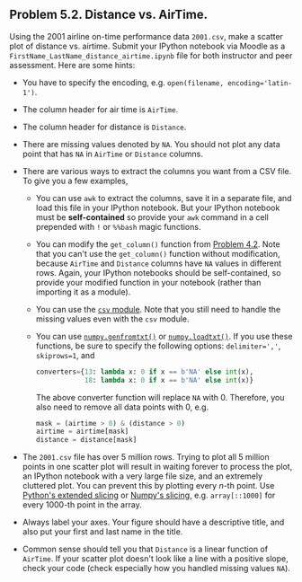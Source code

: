 ## Problem 5.2. Distance vs. AirTime.

Using the 2001 airline on-time performance data `2001.csv`, make a scatter plot
 of distance vs. airtime.
 Submit your IPython notebook via Moodle as a
 `FirstName_LastName_distance_airtime.ipynb` file for both instructor and
 peer assessment. Here are some hints:

- You have to specify the encoding, e.g. `open(filename, encoding='latin-1')`.
- The column header for air time is `AirTime`.
- The column header for distance is `Distance`.
- There are missing values denoted by `NA`. You should not plot any data point
  that has `NA` in `AirTime` or `Distance` columns.
- There are various ways to extract the columns you want from a CSV file.
  To give you a few examples,
  - You can use `awk` to extract the columns, save it in a separate file,
    and load this file in your IPython notebook.
    But your IPython notebook must be **self-contained** so provide your
    `awk` command in a cell prepended with `!` or `%%bash` magic functions.
  - You can modify the `get_column()` function from
    [Problem
    4.2](https://github.com/info490/spring2015/blob/master/week04/p2.md).
    Note that you can't use the `get_column()` function without modification,
    because `AirTime` and `Distance` columns have `NA` values in different rows.    Again, your IPython notebooks should be self-contained, so provide
    your modified function in your notebook (rather than importing it as
    a module).
  - You can use the [`csv`
    module](https://docs.python.org/3/library/csv.html). Note that you still
    need to handle the missing values even with the `csv` module.
  - You can use
    [`numpy.genfromtxt()`](http://docs.scipy.org/doc/numpy/user/basics.io.genfromtxt.html) or
    [`numpy.loadtxt()`](http://docs.scipy.org/doc/numpy/reference/generated/numpy.loadtxt.html).
    If you use these functions, be sure to specify the following options:
    `delimiter=','`, `skiprows=1`, 
    and

    ```python
    converters={13: lambda x: 0 if x == b'NA' else int(x),
                18: lambda x: 0 if x == b'NA' else int(x)}
    ```
    
    The above converter function will replace `NA` with 0. Therefore, you also
    need to remove all data points with 0, e.g.

    ```python
    mask = (airtime > 0) & (distance > 0)
    airtime = airtime[mask]
    distance = distance[mask]
    ```

- The `2001.csv` file has over 5 million rows. Trying to plot all 5 million
  points in one scatter plot will result in waiting forever to process the plot,
  an IPython notebook with a very large file size, and an extremely cluttered
  plot. You can prevent this by plotting every *n*-th point. Use 
  [Python's extended slicing](https://docs.python.org/3.4/reference/datamodel.html) or
  [Numpy's
  slicing](http://docs.scipy.org/doc/numpy/reference/arrays.indexing.html),
  e.g. `array[::1000]` for every 1000-th point in the array.
- Always label your axes. Your figure should have a descriptive title, and
  also put your first and last name in the title.
- Common sense should tell you that `Distance` is a linear function of
  `AirTime`. If your scatter plot doesn't look like a line with a positive
  slope, check your code (check especially how you handled missing values
  `NA`).

